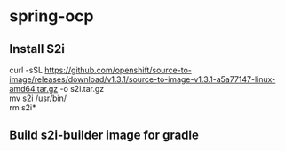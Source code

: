 # spring-ocp

## Install S2i
curl -sSL https://github.com/openshift/source-to-image/releases/download/v1.3.1/source-to-image-v1.3.1-a5a77147-linux-amd64.tar.gz -o s2i.tar.gz  
mv s2i /usr/bin/   
rm s2i*   

## Build s2i-builder image for gradle
